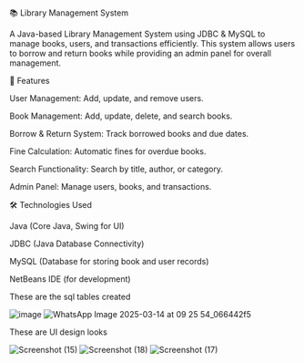 📚 Library Management System

A Java-based Library Management System using JDBC & MySQL to manage books, users, and transactions efficiently. This system allows users to borrow and return books while providing an admin panel for overall management.

🚀 Features

User Management: Add, update, and remove users.

Book Management: Add, update, delete, and search books.

Borrow & Return System: Track borrowed books and due dates.

Fine Calculation: Automatic fines for overdue books.

Search Functionality: Search by title, author, or category.

Admin Panel: Manage users, books, and transactions.

🛠️ Technologies Used

Java (Core Java, Swing for UI)

JDBC (Java Database Connectivity)

MySQL (Database for storing book and user records)

NetBeans IDE (for development)

These are the sql tables created


![image](https://github.com/user-attachments/assets/b3e97ecb-5986-48cc-99e9-45788185eb65)
![WhatsApp Image 2025-03-14 at 09 25 54_066442f5](https://github.com/user-attachments/assets/5b649e48-e5f9-4152-91ba-9562ab7f35b8)


These are UI design looks

![Screenshot (15)](https://github.com/user-attachments/assets/4e1f9fa2-94d8-4e9b-bed8-7bd248095574)
![Screenshot (18)](https://github.com/user-attachments/assets/1c8789cc-52ae-4179-8576-d005d97b0e87)
![Screenshot (17)](https://github.com/user-attachments/assets/91dbc67c-b0a1-4216-85a8-7953f115c363)






